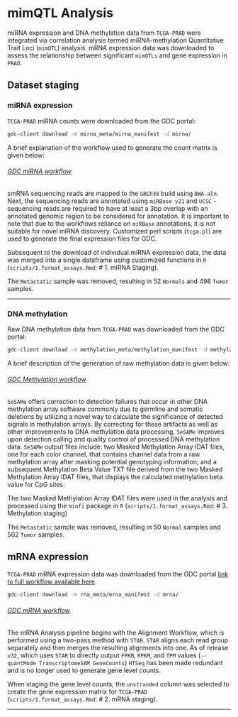 # mimQTL Analysis

miRNA expression and DNA methylation data from `TCGA-PRAD` were integrated via correlation analysis termed miRNA-methylation Quantitative Trait Loci (`mimQTL`) analysis. mRNA expression data was downloaded to assess the relationship between significant `mimQTLs` and gene expression in `PRAD`.

## Dataset staging

### miRNA expression

`TCGA-PRAD` miRNA counts were downloaded from the GDC portal:

```bash
gdc-client download -m mirna_meta/mirna_manifest -d mirna/
```

A brief explanation of the workflow used to generate the count matrix is given below:

###### [GDC miRNA workflow](https://github.com/bcgsc/mirna)

smRNA sequencing reads are mapped to the `GRCh38` build using `BWA-aln`. Next, the sequencing reads are annotated using `miRBase v21` and `UCSC` - sequencing reads are required to have at least a 3bp overlap with an annotated genomic region to be considered for annotation. It is important to note that due to the workflows reliance on `miRBase` annotations, it is not suitable for novel miRNA discovery. Customized perl scripts (`tcga.pl`) are used to generate the final expression files for GDC. 

Subsequent to the download of individual miRNA expression data, the data was merged into a single dataframe using customized functions in `R` (`scripts/1.format_assays.Rmd`: # 1. miRNA Staging).

The `Metastatic` sample was removed, resulting in 52 `Normals` and 498 `Tumor` samples.
***

### DNA methylation

Raw DNA methylation data from `TCGA-PRAD` was downloaded from the GDC portal:

```bash
gdc-client download -m methylation_meta/methylation_manifest -d methylation/
```

A brief description of the generation of raw methylation data is given below:

###### [GDC Methylation workflow](https://github.com/zwdzwd/sesame)

`SeSAMe` offers correction to detection failures that occur in other DNA methylation array software commonly due to germline and somatic deletions by utilizing a novel way to calculate the significance of detected signals in methylation arrays. By correcting for these artifacts as well as other improvements to DNA methylation data processing, `SeSAMe` improves upon detection calling and quality control of processed DNA methylation data. `SeSAMe` output files include: two Masked Methylation Array IDAT files, one for each color channel, that contains channel data from a raw methylation array after masking potential genotyping information; and a subsequent Methylation Beta Value TXT file derived from the two Masked Methylation Array IDAT files, that displays the calculated methylation beta value for CpG sites.

The two Masked Methylation Array IDAT files were used in the analysis and processed using the `minfi` package in `R` (`scripts/1.format_assays.Rmd`: # 3. Methylation staging)

The `Metastatic` sample was removed, resulting in 50 `Normal` samples and 502 `Tumor` samples.

## mRNA expression

`TCGA-PRAD` mRNA expression data was downloaded from the GDC portal [link to full workflow available here](https://www.biostars.org/p/9500223/).

```bash
gdc-client download -m rna_meta/mrna_manifest -d mrna/
```

###### [GDC mRNA workflow](https://github.com/akahles/icgc_rnaseq_align)

The mRNA Analysis pipeline begins with the Alignment Workflow, which is performed using a two-pass method with `STAR`. `STAR` aligns each read group separately and then merges the resulting alignments into one. As of release `v32`, which uses `STAR` to directly output `FPKM`, `RPKM`, and `TPM` values (`--quantMode TranscriptomeSAM GeneCounts`) `HTSeq` has been made redundant and is no longer used to generate gene level counts.

When staging the gene level counts, the `unstranded` column was selected to create the gene expression matrix for `TCGA-PRAD` (`scripts/1.format_assays.Rmd`: # 2. mRNA staging).

***